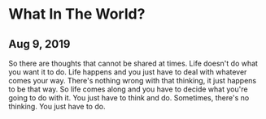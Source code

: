# What In The World?
## Aug 9, 2019


So there are thoughts that cannot be shared at times. Life doesn't do what you 
want it to do. Life happens and you just have to deal with whatever comes your 
way. There's nothing wrong with that thinking, it just happens to be that way. 
So life comes along and you have to decide what you're going to do with it. You 
just have to think and do. Sometimes, there's no thinking. You just have to do.
